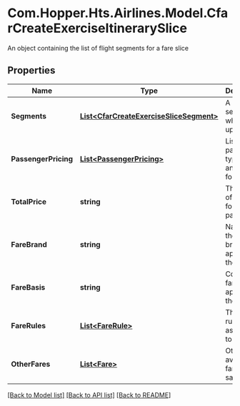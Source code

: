 # Com.Hopper.Hts.Airlines.Model.CfarCreateExerciseItinerarySlice
An object containing the list of flight segments for a fare slice

## Properties

Name | Type | Description | Notes
------------ | ------------- | ------------- | -------------
**Segments** | [**List&lt;CfarCreateExerciseSliceSegment&gt;**](CfarCreateExerciseSliceSegment.md) | A list of segments which make up the slice | 
**PassengerPricing** | [**List&lt;PassengerPricing&gt;**](PassengerPricing.md) | List of passengers type, count and pricing for the slice | [optional] 
**TotalPrice** | **string** | The price of the slice for all the passengers | [optional] 
**FareBrand** | **string** | Name of the fare brand applied to the slice | [optional] 
**FareBasis** | **string** | Code of the fare basis applied to the slice | [optional] 
**FareRules** | [**List&lt;FareRule&gt;**](FareRule.md) | The fare rules associated to the slice | [optional] 
**OtherFares** | [**List&lt;Fare&gt;**](Fare.md) | Other available fares in the same cabin | [optional] 

[[Back to Model list]](../../README.md#documentation-for-models) [[Back to API list]](../../README.md#documentation-for-api-endpoints) [[Back to README]](../../README.md)


